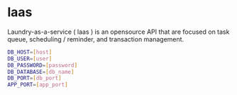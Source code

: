 # laas
Laundry-as-a-service ( laas ) is an opensource API that are focused on task queue, scheduling / reminder, and transaction management.
``` bash
DB_HOST=[host]
DB_USER=[user]
DB_PASSWORD=[password]
DB_DATABASE=[db_name]
DB_PORT=[db_port]
APP_PORT=[app_port]
```
